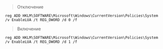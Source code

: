 >Отключение
```
reg ADD HKLM\SOFTWARE\Microsoft\Windows\CurrentVersion\Policies\System /v EnableLUA /t REG_DWORD /d 0 /f
```

>Включение
```
reg ADD HKLM\SOFTWARE\Microsoft\Windows\CurrentVersion\Policies\System /v EnableLUA /t REG_DWORD /d 1 /f
```


